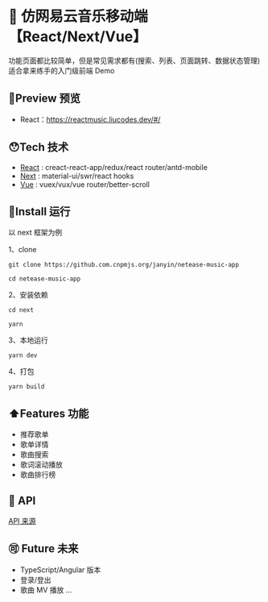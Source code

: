 # 🎵 仿网易云音乐移动端【React/Next/Vue】

功能页面都比较简单，但是常见需求都有(搜索、列表、页面跳转、数据状态管理)
<br />
适合拿来练手的入门级前端 Demo

## 🍓Preview 预览

- React：https://reactmusic.liucodes.dev/#/

## 😯Tech 技术

- [React][3] : creact-react-app/redux/react router/antd-mobile
- [Next][4] : material-ui/swr/react hooks
- [Vue][2] : vuex/vux/vue router/better-scroll

## 🏃Install 运行

以 next 框架为例

1、clone

```git
git clone https://github.com.cnpmjs.org/janyin/netease-music-app

cd netease-music-app
```

2、安装依赖

```git
cd next

yarn
```

3、本地运行

```git
yarn dev
```

4、打包

```git
yarn build
```

## ⬆️Features 功能

- 推荐歌单
- 歌单详情
- 歌曲搜索
- 歌词滚动播放
- 歌曲排行榜

## 💁 API

[API 来源][1]

## 🉑️ Future 未来

- TypeScript/Angular 版本
- 登录/登出
- 歌曲 MV 播放
  ...

[1]: https://binaryify.github.io/NeteaseCloudMusicApi
[2]: https://github.com/janyin/netease-music-app/blob/master/vue/README.md
[3]: https://github.com/janyin/netease-music-app/blob/master/react/README.md
[4]: https://github.com/janyin/netease-music-app/blob/master/next/README.md
